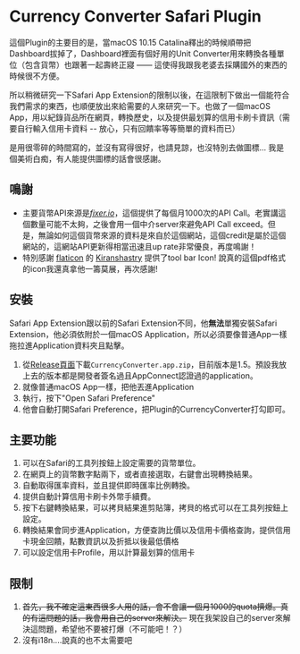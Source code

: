# Currency Converter Safari Plugin

這個Plugin的主要目的是，當macOS 10.15 Catalina釋出的時候順帶把Dashboard拔掉了，Dashboard裡面有個好用的Unit Converter用來轉換各種單位（包含貨幣）也跟著一起壽終正寢 —— 這使得我跟我老婆去採購國外的東西的時候很不方便。

所以稍微研究一下Safari App Extension的限制以後，在這限制下做出一個能符合我們需求的東西，也順便放出來給需要的人來研究一下。也做了一個macOS App，用以紀錄貨品所在網頁，轉換歷史，以及提供最划算的信用卡刷卡資訊（需要自行輸入信用卡資料 -- 放心，只有回饋率等等簡單的資料而已）

是用很零碎的時間寫的，並沒有寫得很好，也請見諒，也沒特別去做圖標... 我是個美術白痴，有人能提供圖標的話會很感謝。

## 鳴謝

- 主要貨幣API來源是[*fixer.io*](https://fixer.io)，這個提供了每個月1000次的API Call。老實講這個數量可能不太夠，之後會用一個中介server來避免API Call exceed。但是，無論如何這個貨幣來源的資料是來自於這個網站，這個credit是屬於這個網站的，這網站API更新得相當迅速且up rate非常優良，再度鳴謝！
- 特別感謝 [flaticon](www.flaticon.com) 的 [Kiranshastry](https://www.flaticon.com/authors/kiranshastry) 提供了tool bar Icon! 說真的這個pdf格式的icon我還真拿他一籌莫展，再次感謝!

## 安裝

Safari App Extension跟以前的Safari Extension不同，他**無法**單獨安裝Safari Extension，他必須依附於一個macOS Application，所以必須要像普通App一樣拖拉進Application資料夾且點擊。

1. 從[Release頁面](https://github.com/Rayer/CurrencyConverter/releases)下載`CurrencyConverter.app.zip`，目前版本是1.5。預設我放上去的版本都是開發者簽名過且AppConnect認證過的application。
2. 就像普通macOS App一樣，把他丟進Application
3. 執行，按下"Open Safari Preference"
4. 他會自動打開Safari Preference，把Plugin的CurrencyConverter打勾即可。


## 主要功能

1. 可以在Safari的工具列按鈕上設定需要的貨幣單位。
1. 在網頁上的貨幣數字點兩下，或者直接選取，右鍵會出現轉換結果。
1. 自動取得匯率資料，並且提供即時匯率比例轉換。
1. 提供自動計算信用卡刷卡外幣手續費。
1. 按下右鍵轉換結果，可以拷貝結果進剪貼簿，拷貝的格式可以在工具列按鈕上設定。
1. 轉換結果會同步進Application，方便查詢比價以及信用卡價格查詢，提供信用卡現金回饋，點數資訊以及折抵以後最低價格
1. 可以設定信用卡Profile，用以計算最划算的信用卡


## 限制

1. ~~首先，我不確定這東西很多人用的話，會不會讓一個月1000的quota擠爆。真的有這問題的話，我會用自己的server來解決。~~ 現在我架設自己的server來解決這問題，希望他不要被打爆（不可能吧！？）
2. 沒有i18n....說真的也不太需要吧
